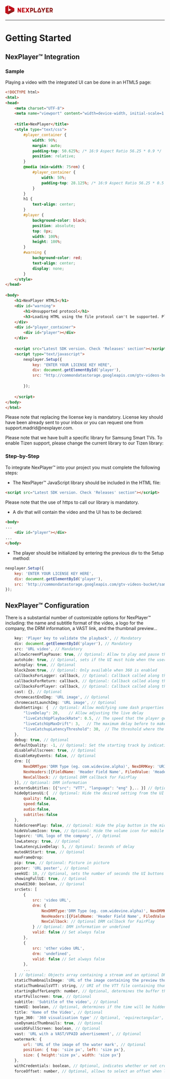 <a id="gettingstarted-top"> </a>

<a href="https://nexplayer.github.io/NexPlayer_HTML5_Documentation/#/"><img text src="./_images/logo5.png" alt="Nexplayer"></a>

***

# Getting Started

## NexPlayer™ Integration

### Sample

Playing a video with the integrated UI can be done in an HTML5 page:

```html
<!DOCTYPE html>
<html>
<head>
    <meta charset="UTF-8">
    <meta name="viewport" content="width=device-width, initial-scale=1.0, maximum-scale=1.0, user-scalable=no" />

    <title>NexPlayer</title>
    <style type="text/css">
        #player_container {
            width: 90%;
            margin: auto;
            padding-top: 50.625%; /* 16:9 Aspect Ratio 56.25 * 0.9 */
            position: relative;
        }
        @media (min-width: 75rem) {
            #player_container {
                width: 50%;
                padding-top: 28.125%; /* 16:9 Aspect Ratio 56.25 * 0.5 */
            }            
        }
        h1 {
            text-align: center;
        }
        #player {
            background-color: black;
            position: absolute;
            top: 0px;
            width: 100%;
            height: 100%;
        }
        #warning {
            background-color: red;
            text-align: center;
            display: none;
        }
    </style>
</head>

<body>
    <h1>NexPlayer HTML5</h1>
    <div id="warning">
        <h1>Unsupported protocol</h1>
        <h3>Loading HTML using the file protocol can't be supported. Please use a <a href="https://nexplayer.github.io/getting_started.html#explanation">server</a> (HTTP/HTTPS protocol).</h3>
    </div>
    <div id="player_container">
        <div id="player"></div>
    </div>

    <script src="Latest SDK version. Check 'Releases' section"></script>
    <script type="text/javascript">
        nexplayer.Setup({
            key: "ENTER YOUR LICENSE KEY HERE",
            div: document.getElementById('player'),
            src: "http://commondatastorage.googleapis.com/gtv-videos-bucket/sample/BigBuckBunny.mp4",

        });

    </script>
</body>
</html>
```


<div class="alert alert-success hints-alert"><div class="hints-icon"><i class="fa fa-mortar-board"></i></div><div class="hints-container"><p>Please note that replacing the license key is mandatory. License key should have been already sent to your inbox or you can request one from support.madrid@nexplayer.com.</p>
</div></div>



<div class="alert alert-info hints-alert"><div class="hints-icon"><i class="fa fa-info-circle"></i></div><div class="hints-container"><p>Please note that we have built a specific library for Samsung Smart TVs. To enable Tizen support, please change the current library to our Tizen library: </p>
</div></div>

### Step-by-Step

To integrate NexPlayer™ into your project you must complete the following steps:

- The NexPlayer™ JavaScript library should be included in the HTML file:

```html
<script src="Latest SDK version. Check 'Releases' section"></script>
```

<div class="alert alert-success hints-alert"><div class="hints-icon"><i class="fa fa-mortar-board"></i></div><div class="hints-container"><p>Please note that the use of https to call our library is mandatory. </p>
</div></div>

- A div that will contain the video and the UI has to be declared:
```html
<body>
...
    <div id="player"></div>
...
</body>
```
- The player should be initialized by entering the previous div to the Setup method:
```js
nexplayer.Setup({
    key: 'ENTER YOUR LICENSE KEY HERE',
    div: document.getElementById('player'),
    src: 'http://commondatastorage.googleapis.com/gtv-videos-bucket/sample/BigBuckBunny.mp4'
});
```
## NexPlayer™ Configuration

There is a substantial number of customizable options for NexPlayer™ including: the name and subtitle format of the video, a logo for the company, the DRM information, a VAST link, and the thumbnail preview...

```js
    key: 'Player key to validate the playback', // Mandatory
    div: document.getElementById('player'), // Mandatory
    src: 'URL video', // Mandatory
    allowScreenPlayPause: true, // Optional: Allow to play and pause the video when clicking over it.
    autohide: true, // Optional, sets if the UI must hide when the user doesn't interact with the video.
    autoplay: true, // Optional
    blockZoom:true, // Optional: Only available when 360 is enabled
    callbacksForLogger: callback, // Optional: Callback called along the logger instances
    callbacksForReturn: callback, // Optional: Callback called along the return button
    callbacksForPlayer: callback, // Optional: Callback called along the player instances
    cast: {}, // Optional
    chromecastEndImg: 'URL image', // Optional
    chromecastLaunchImg: 'URL image', // Optional
    dashSettings: {  // Optional: Allow modifying some dash properties like the following
        "liveDelay": 20,    // Allow adjusting the live delay
        "liveCatchUpPlaybackRate": 0.5, // The speed that the player gets in order to keep the live delay
        "liveCatchUpMaxDrift": 3,   // The maximum delay before to make a seek live
        "liveCatchupLatencyThreshold": 30,  // The threshold where the synchronization properties works
    },
    debug: true, // Optional
    defaultQuality: -1, // Optional: Set the starting track by indicating its id. Default is -1, which will enable the ABR.
    disableFullscreen: true, // Optional
    disableKeyEvents: false, // Optional
    drm: [{
        NexDRMType:'DRM Type (eg. com.widevine.alpha)', NexDRMKey: 'URI for the DRM Key', 
        NexHeaders:[{FieldName: 'Header Field Name', FiledValue: 'Header Field Value'}],
        NexCallback: // Optional DRM callback for FairPlay
    }], // Optional: DRM information
    externSubtitles: [{"src": "VTT", "language": "eng" },.. }] // Optional
    hideOptionsUi:{  // Optional: Hide the desired setting from the UI
        quality: false,
        speed:false,
        audio:false,
        subtitles:false
	},
    hideScreenPlay: false, // Optional: Hide the play button in the middle of the video, which appears when the video is paused.
    hideVolumeIcon: true, // Optional: Hide the volume icon for mobile devices. The volume is controlled by the device buttons.
    logosrc: 'URL logo of the company', // Optional
    lowLatency: true, // Optional
    lowLatencyLiveDelay: 5, // Optional: Seconds of delay
    mutedAtStart: true, // Optional
    maxFrameDrop:
    pip: true, // Optional: Picture in picture
    poster: 'URL poster', // Optional
    seekUI: 10, // Optional, sets the number of seconds the UI buttons will seek forwards or backwards.
    showingFullUI: true, // Optional
    showUI360: boolean, // Oprional
    srcSets: [
        {
            src: 'video URL',
            drm: {
                NexDRMType:'DRM Type (eg. com.widevine.alpha)', NexDRMKey: 'URI for the DRM Key', 
                NexHeaders:[{FieldName: 'Header Field Name', FiledValue: 'Header Field Value'}],
                NexCallback: // Optional DRM callback for FairPlay
            } // Optional: DRM information or undefined
            valid: false // Set always false
        },
        {
            src: 'other video URL',
            drm: 'undefined',
            valid: false // Set always false
        },
        ...
    ] // Optional: Objects array containing a stream and an optional DRM.
    staticThumbnailsImage: 'URL of the image containing the preview thumbnails', // Optional
    staticThumbnailsVTT: string, // URI of the VTT file containing thumbnails timing and location info (Optional when using static thumbs)
    startingBufferLength: number, // Optional, determines the buffer that the video should have before start.
    startFullscreen: true, // Optional
    subtitle: 'Subtitle of the video', // Optional
    timeUI: boolean, // Optional, determines if the time will be hidden in the UI.
    title: 'Name of the Video', // Optional
    type_360: '360 visualisation type' // Optional, 'equirectangular', 'cubemap' or 'topdown'
    useDynamicThumbnails: true, // Optional
    useiOSFullScreen: boolean, // Optional
    vast: 'URL with a VAST/VPAID advertisement', // Optional
    watermark: { 
        url: 'URL of the image of the water mark', // Optional
        position: { top: 'size px', left: 'size px'},
        size: { height:'size px', width: 'size px'}
    },
    withCredentials: boolean, // Optional, indicates whether or not cross-site Access-Control requests should be made using credentials such as cookies, authorization headers or TLS client certificates.
    forceOffset: number, // Optional, allows to select an offset when looking for the segments on HLS live videos. Player will take EXT-X-MEDIA-SEQUENCE plus the given offset as the starting segment number of the playlist.
```